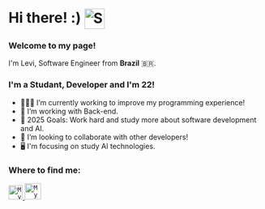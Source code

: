 # Hi there! :) <img width="40" align="center" src="https://emojis.slackmojis.com/emojis/images/1531849430/4246/blob-sunglasses.gif?1531849430" alt="Sunglasses emoji" />

### Welcome to my page!
<p>
  I'm Levi, Software Engineer from
  <b>Brazil</b> 🇧🇷.
</p>

### I'm a Studant, Developer and I'm 22!

- 👨🏻‍🚀 I’m currently working to improve my programming experience!
- 🌱 I’m working with Back-end. 
- 🦾 2025 Goals: Work hard and study more about software development and AI.
- 👯 I’m looking to collaborate with other developers! 
- 🖥️ I'm focusing on study AI technologies.


### Where to find me:

<a href="[https://www.linkedin.com/in/levi-ciarrocchi-1081251a6/](https://www.linkedin.com/in/levicia/)">
  <code><img alt="My linkedin" width="28" src="https://upload.wikimedia.org/wikipedia/commons/thumb/c/ca/LinkedIn_logo_initials.png/600px-LinkedIn_logo_initials.png" /></code>
</a>

<a href="mailto:levi.ciarrocchi@gmail.com">
  <code><img alt="My e-mail" width="32" src="https://cdn-icons-png.flaticon.com/512/732/732200.png" /></code>
</a>
<br>
